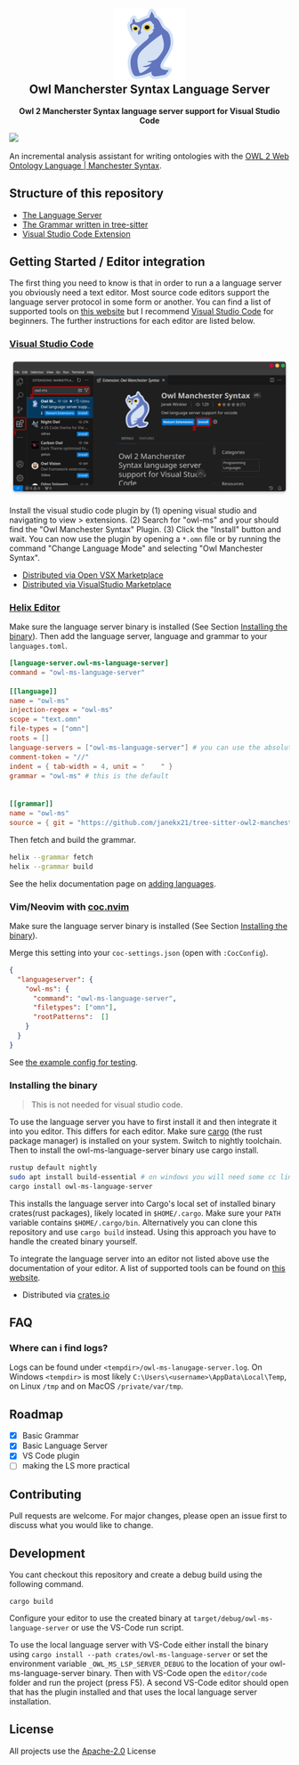 <h2 align="center">
<img src="https://raw.githubusercontent.com/janekx21/owl-ms-language-server/refs/heads/main/img/icon.png" height="128"><br>Owl Mancherster Syntax Language Server</h2>
<p align="center"><strong>Owl 2 Mancherster Syntax language server support for Visual Studio Code</strong></p>

<img src="https://raw.githubusercontent.com/janekx21/owl-ms-language-server/refs/heads/main/img/vscode_demo.gif" height="512">


An incremental analysis assistant for writing ontologies with the [OWL 2 Web Ontology Language | Manchester Syntax](https://www.w3.org/TR/owl2-manchester-syntax/).

## Structure of this repository

- [The Language Server](crates/owl-ms-language-server/)
- [The Grammar written in tree-sitter](crates/tree-sitter-owl-ms/)
- [Visual Studio Code Extension](editors/code/)

## Getting Started / Editor integration

The first thing you need to know is that in order to run a a language server you obviously need a text editor. Most source code editors support the language server protocol in some form or another. You can find a list of supported tools on [this website](https://microsoft.github.io/language-server-protocol/implementors/tools/) but I recommend [Visual Studio Code](https://code.visualstudio.com/) for beginners. The further instructions for each editor are listed below.

### [Visual Studio Code](https://code.visualstudio.com/)

![vscode install instructions](img/vscode_install.png)

Install the visual studio code plugin by (1) opening visual studio and navigating to view > extensions. (2) Search for "owl-ms" and your should find the "Owl Manchester Syntax" Plugin. (3) Click the "Install" button and wait. You can now use the plugin by opening a `*.omn` file or by running the command "Change Language Mode" and selecting "Owl Manchester Syntax".

- [Distributed via Open VSX Marketplace](https://open-vsx.org/extension/JanekWinkler/vscode-owl-ms)
- [Distributed via VisualStudio Marketplace](https://marketplace.visualstudio.com/items?itemName=JanekWinkler.vscode-owl-ms)

### [Helix Editor](https://helix-editor.com/)

Make sure the language server binary is installed (See Section [Installing the binary](#installing-the-binary)). Then add the language server, language and grammar to your `languages.toml`.

```toml
[language-server.owl-ms-language-server]
command = "owl-ms-language-server"

[[language]]
name = "owl-ms"
injection-regex = "owl-ms"
scope = "text.omn"
file-types = ["omn"]
roots = []
language-servers = ["owl-ms-language-server"] # you can use the absolut path to the binary if needed
comment-token = "//"
indent = { tab-width = 4, unit = "    " }
grammar = "owl-ms" # this is the default


[[grammar]]
name = "owl-ms"
source = { git = "https://github.com/janekx21/tree-sitter-owl2-manchester-syntax", rev = "a55d6bdd3104cd64bfe7178395aa6a139b5632a9" } # replace rev with head of the repository
```

Then fetch and build the grammar.

```bash
helix --grammar fetch
helix --grammar build
```

See the helix documentation page on [adding languages](https://docs.helix-editor.com/guides/adding_languages.html).

### Vim/Neovim with [coc.nvim](https://github.com/neoclide/coc.nvim)

Make sure the language server binary is installed (See Section [Installing the binary](#installing-the-binary)).

Merge this setting into your `coc-settings.json` (open with `:CocConfig`).

```json
{
  "languageserver": {
    "owl-ms": {
      "command": "owl-ms-language-server",
      "filetypes": ["omn"],
      "rootPatterns":  []
    }
  }
}
```
See [the example config for testing](https://github.com/oxalica/nil/blob/main/dev/vim-coc.nix).

### Installing the binary

> This is not needed for visual studio code.

To use the language server you have to first install it and then integrate it into you editor. This differs for each editor.
Make sure [cargo](https://doc.rust-lang.org/cargo/) (the rust package manager) is installed on your system.
Switch to nightly toolchain.
Then to install the owl-ms-language-server binary use cargo install.

```bash
rustup default nightly
sudo apt install build-essential # on windows you will need some cc linker
cargo install owl-ms-language-server
```

This installs the language server into Cargo's local set of installed binary crates(rust packages), likely located in `$HOME/.cargo`. Make sure your `PATH` variable contains `$HOME/.cargo/bin`.
Alternatively you can clone this repository and use `cargo build` instead. Using this approach you have to handle the created binary yourself.

To integrate the language server into an editor not listed above use the documentation of your editor. A list of supported tools can be found on
[this website](https://microsoft.github.io/language-server-protocol/implementors/tools/).

- Distributed via [crates.io](https://crates.io/crates/owl-ms-language-server)

## FAQ

### Where can i find logs?
Logs can be found under `<tempdir>/owl-ms-lanugage-server.log`. On Windows `<tempdir>` is most likely `C:\Users\<username>\AppData\Local\Temp`, on Linux `/tmp` and on MacOS `/private/var/tmp`.


## Roadmap

- [x] Basic Grammar
- [x] Basic Language Server
- [x] VS Code plugin
- [ ] making the LS more practical

## Contributing

Pull requests are welcome. For major changes, please open an issue first to discuss what you would like to change.

## Development

You cant checkout this repository and create a debug build using the following command.
```
cargo build
```

Configure your editor to use the created binary at `target/debug/owl-ms-language-server` or use the VS-Code run script.

To use the local language server with VS-Code either install the binary using `cargo install --path crates/owl-ms-language-server` or set the environment variable `_OWL_MS_LSP_SERVER_DEBUG` to the location of your owl-ms-language-server binary. Then with VS-Code open the `editor/code` folder and run the project (press F5). A second VS-Code editor should open that has the plugin installed and that uses the local language server installation.

## License

All projects use the [Apache-2.0](https://choosealicense.com/licenses/apache-2.0/) License
